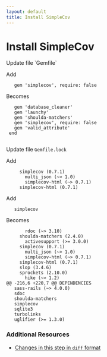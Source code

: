 ```yaml
---
layout: default
title: Install SimpleCov
---
```


<h1 id="main">Install SimpleCov</h1>
Update file `Gemfile`

Add
<pre><code>   gem &#39;simplecov&#39;, require: false</code></pre>


Becomes
<pre><code>   gem &#39;database_cleaner&#39;
   gem &#39;launchy&#39;
   gem &#39;shoulda-matchers&#39;
   gem &#39;simplecov&#39;, require: false
   gem &#39;valid_attribute&#39;
 end
&nbsp;
</code></pre>


Update file `Gemfile.lock`

Add
<pre><code>     simplecov (0.7.1)
       multi_json (~&gt; 1.0)
       simplecov-html (~&gt; 0.7.1)
     simplecov-html (0.7.1)</code></pre>


Add
<pre><code>   simplecov</code></pre>


Becomes
<pre><code>       rdoc (~&gt; 3.10)
     shoulda-matchers (2.4.0)
       activesupport (&gt;= 3.0.0)
     simplecov (0.7.1)
       multi_json (~&gt; 1.0)
       simplecov-html (~&gt; 0.7.1)
     simplecov-html (0.7.1)
     slop (3.4.6)
     sprockets (2.10.0)
       hike (~&gt; 1.2)
@@ -216,6 +220,7 @@ DEPENDENCIES
   sass-rails (~&gt; 4.0.0)
   sdoc
   shoulda-matchers
   simplecov
   sqlite3
   turbolinks
   uglifier (&gt;= 1.3.0)
</code></pre>



### Additional Resources

* [Changes in this step in `diff` format](https://github.com/stevenhallen/rails_getting_started_bdd/commit/850d8b926fbe1f206cdefc502f107177d8de0346)

